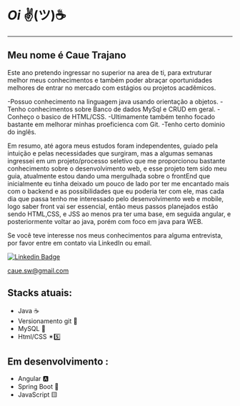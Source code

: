 # ***Oi***  ✌(ツ)☕
---
## Meu nome é Caue Trajano     
Este ano pretendo ingressar no superior na area de ti, para extruturar melhor meus conhecimentos e também poder abraçar oportunidades melhores de entrar no mercado com estágios ou projetos acadêmicos.

-Possuo conhecimento na linguagem java usando orientação a objetos.
-Tenho conhecimentos sobre Banco de dados MySql e CRUD em geral.
-Conheço o basico de HTML/CSS.
-Ultimamente também tenho focado bastante em melhorar minhas proeficienca com Git.
-Tenho certo dominio do inglês.

Em resumo, até agora meus estudos foram independentes, guiado pela intuição e pelas necessidades que surgiram, mas a algumas semanas ingressei em um projeto/processo seletivo que me proporcionou bastante conhecimento sobre o desenvolvimento web, e esse projeto tem sido meu guia, atualmente estou dando uma mergulhada sobre o frontEnd que inicialmente eu tinha deixado um pouco de lado por ter me encantado mais com o backend e as possibilidades que eu poderia ter com ele, mas cada dia que passa tenho me interessado pelo desenvolvimento web e mobile, logo saber front vai ser essencial, então meus passos planejados estão sendo HTML,CSS, e JSS ao menos pra ter uma base, em seguida angular, e posteriormente voltar ao java, porém com foco em java para WEB.



Se você teve interesse nos meus conhecimentos para alguma entrevista, por favor entre em contato via LinkedIn ou email.

[![Linkedin Badge](https://img.shields.io/badge/-Linkedin-blue?style=for-the-badge&logo=Linkedin&logoColor=white&link=https://github.com/arthurspk)](https://www.linkedin.com/in/caue-trajano-41420a240/)

<a href="mailto:caue.sw@gmail.com">caue.sw@gmail.com</a>

## Stacks atuais:

* Java ☕
* Versionamento  git 🐙
* MySQL 🐬
* Html/CSS ✴5️⃣

## Em desenvolvimento :

* Angular 🅰
* Spring Boot 🌿
* JavaScript 🟨
